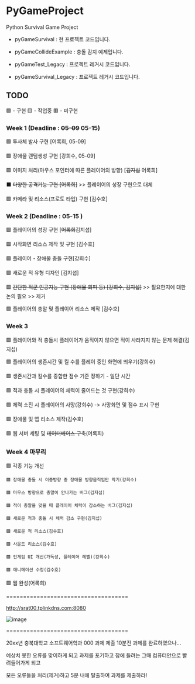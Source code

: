 
# PyGameProject

Python Survival Game Project

  

* pyGameSurvival : 현 프로젝트 코드입니다.

* pyGameCollideExample : 충돌 감지 예제입니다.
* pyGameTest_Legacy : 프로젝트 레거시 코드입니다.
* pyGameSurvival_Legacy : 프로젝트 레거시 코드입니다.


## TODO
🟩 - 구현
🟨 - 작업중
🟥 - 미구현

### Week 1 (Deadline : ~~05-09~~ 05-15)

🟩 투사체 발사 구현 [어록희, 05-09]

🟩 장애물 랜덤생성 구현 [강희수, 05-09]

🟩 이미지 처리(마우스 포인터에 따른 플레이어의 방향) [~~김지섭~~ 어록희]

⬛ ~~다양한 공격기능 구현 [어록희]~~ >> 플레이어의 성장 구현으로 대체

🟩 카메라 및 리소스(프로토 타입) 구현 [김수호]

  

### Week 2 (Deadline : 05-15 )

🟩 플레이어의 성장 구현 [~~어록희~~김지섭]

🟩 시작화면 리소스 제작 및 구현 [김수호]

🟩 플레이어 - 장애물 충돌 구현[강희수]

🟩 새로운 적 유형 디자인 [김지섭]

🟩 ~~간단한 적군 인공지능 구현 (장애물 회피 등) [강희수, 김지섭]~~ >> 필요한지에 대한 논의 필요 >> 제거

🟩 플레이어의 총알 및 플레이어 리소스 제작 [김수호]


### Week 3

🟩 플레이어와 적 충돌시 플레이어가 움직이지 않으면 적이 사라지지 않는 문제 해결(김지섭)

🟩 플레이어의 생존시간 및 킬 수를 플레이 중인 화면에 띄우기(강희수)

🟩 생존시간과 킬수를 종합한 점수 기준 정하기 - 일단 시간

🟩 적과 충돌 시 플레이어의 체력이 줄어드는 것 구현(강희수)

🟩 체력 소진 시 플레이어의 사망(강희수) -> 사망화면 및 점수 표시 구현

🟩 장애물 및 맵 리소스 제작(김수호)

🟩 웹 서버 세팅 및 ~~데이터베이스 구축~~(어록희)

  

### Week 4 마무리

🟩 각종 기능 개선
    
    🟩 장애물 충돌 시 이중방향 중 장애물 방향움직임만 막기(강희수)

    🟩 마우스 방향으로 총알이 안나가는 버그(김지섭)

    🟩 적이 총알을 맞을 때 플레이어 체력이 감소하는 버그(김지섭)

    🟩 새로운 적과 충돌 시 체력 감소 구현(김지섭)

    🟩 새로운 적 리소스(김수호)

    🟩 사운드 리소스(김수호)

    🟩 인게임 UI 개선(가독성, 플레이어 레벨)(강희수)

    🟩 애니메이션 수정(김수호)    

🟩 웹 완성(어록희)



====================================

http://srat00.tplinkdns.com:8080

![image](https://github.com/Srat00/PyGameProject/assets/32453804/58bc5f83-ccc4-4b75-b0ef-a9217aa2a700)


====================================

20xx년 충북대학교 소프트웨어학과 000
과제 제출 10분전 과제를 완료하였으나...

예상치 못한 오류를 맞이하게 되고
과제를 포기하고 잠에 들려는 그때
컴퓨터안으로 빨려들어가게 되고

모든 오류들을 처리(제거)하고 5분 내에 탈출하여 과제를 제출하라!
